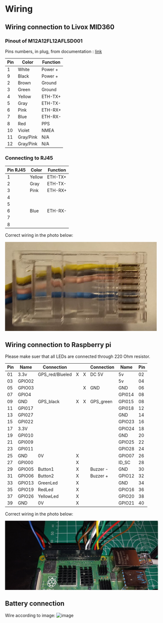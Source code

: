 # Wiring 

## Wiring connection to Livox MID360
### Pinout of M12A12FL12AFLSD001
Pins numbers, in plug, from documentation : [link](https://eu.mouser.com/datasheet/2/18/Amphenol_02112019_M12AXXFL-12AFL-SXXXX(A)-1531779.pdf)

| Pin | Color  | Function |
|-----|--------|----------|
|  1  | White  | Power +  |
|  9  | Black  | Power +  |
|  2  | Brown  | Ground   |
|  3  | Green  | Ground   |
|  4  | Yellow | ETH-TX+  |
|  5  | Gray   | ETH-TX-  |
|  6  | Pink   | ETH-RX+  |
|  7  | Blue   | ETH-RX-  |
|  8  | Red    | PPS      |
| 10  | Violet | NMEA     |
| 11  | Gray/Pink | N/A   |
| 12  | Gray/Pink | N/A   |

### Connecting to RJ45 

| Pin RJ45 | Color  | Function |
|-----|--------|----------|
|  1  | Yellow | ETH-TX+  |
|  2  | Gray   | ETH-TX-  |
|  3  | Pink   | ETH-RX+  |
|  4  |        |          |
|  5  |        |          |
|  6  | Blue   | ETH-RX-  |
|  7  |        |          |
|  8  |        |          |

Correct wiring in the photo below:

![](rj45.jpg)
## Wiring connection to Raspberry pi

Please make suer that all LEDs are connected through 220 Ohm resistor.

| Pin  | Name   | Connection        |   |   | Connection |  Name    | Pin |
|------|--------|-------------------|---|---|------------|----------|-----|
| 01   | 3.3v   | GPS_red/Blueled   | X | X | DC 5V      | 5v       | 02  |
| 03   | GPIO02 |                   |   |   |            | 5v       | 04  |
| 05   | GPIO03 |                   |   | X | GND        | GND      | 06  |
| 07   | GPIO4  |                   |   |   |            | GPI014   | 08  |
| 09   | GND    | GPS_black         | X | X | GPS_green  | GPI015   | 08  |
| 11   | GPI017 |                   |   |   |            | GPI018   | 12  |
| 13   | GPI027 |                   |   |   |            | GND      | 14  |
| 15   | GPI022 |                   |   |   |            | GPIO23   | 16  |
| 17   | 3.3V   |                   |   |   |            | GPIO24   | 18  |
| 19   | GPI010 |                   |   |   |            | GND      | 20  |
| 21   | GPI009 |                   |   |   |            | GPIO25   | 22  |
| 23   | GPI011 |                   |   |   |            | GPIO28   | 24  |
| 25   | GND    | 0V                | X |   |            | GPIO07   | 26  |
| 27   | GPI000 |                   | X |   |            | ID_SC    | 28  |
| 29   | GPIO05 | Button1           | X |   |Buzzer -    | GND      | 30  |
| 31   | GPIO06 | Button2           | X |   |Buzzer +    | GPIO12   | 32  |
| 33   | GPIO13 | GreenLed          | X |   |            | GND      | 34  |
| 35   | GPIO19 | RedLed            | X |   |            | GPIO16   | 36  |
| 37   | GPIO26 | YellowLed         | X |   |            | GPIO20   | 38  |
| 39   | GND    | 0V                | X |   |            | GPIO21   | 40  |

Correct wiring in the photo below:

![](raspberryGPIO.jpg)

## Battery connection
Wire according to image:
![image](https://github.com/JanuszBedkowski/mandeye_controller/assets/3209244/747430b8-5e74-4051-882e-9b8eb404734c)





